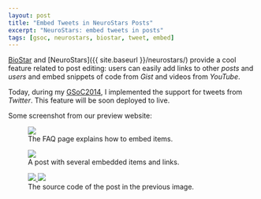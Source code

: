 ```yaml
---
layout: post
title: "Embed Tweets in NeuroStars Posts"
excerpt: "NeuroStars: embed tweets in posts"
tags: [gsoc, neurostars, biostar, tweet, embed]
---
```


[BioStar](https://github.com/ialbert/biostar-central/) and [NeuroStars]({{ site.baseurl }}/neurostars/)
provide a cool feature related to post editing: users can easily add links to other *posts*
and *users* and embed snippets of code from *Gist* and videos from *YouTube*.

Today, during my [GSoC2014](https://developers.google.com/open-source/soc/?csw=1), I
implemented the support for tweets from *Twitter*. This feature will be soon deployed to live.

Some screenshot from our preview website:

<figure>
    <a href="{{ site.baseurl }}/assets/img/2014-08-16-embed-tweets/1.png">
        <img src="{{ site.baseurl }}/assets/img/2014-08-16-embed-tweets/1.png">
    </a>
    <figcaption>The FAQ page explains how to embed items.</figcaption>
</figure>

<figure>
    <a href="{{ site.baseurl }}/assets/img/2014-08-16-embed-tweets/2.png">
        <img src="{{ site.baseurl }}/assets/img/2014-08-16-embed-tweets/2.png">
    </a>
    <figcaption>A post with several embedded items and links.</figcaption>
</figure>

<figure class="half">
    <a href="{{ site.baseurl }}/assets/img/2014-08-16-embed-tweets/3.png">
        <img src="{{ site.baseurl }}/assets/img/2014-08-16-embed-tweets/3.png">
    </a>
    <a href="{{ site.baseurl }}/assets/img/2014-08-16-embed-tweets/4.png">
        <img src="{{ site.baseurl }}/assets/img/2014-08-16-embed-tweets/4.png">
    </a>
    <figcaption>The source code of the post in the previous image.</figcaption>
</figure>